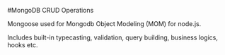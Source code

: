 #MongoDB CRUD Operations

Mongoose used for Mongodb Object Modeling (MOM) for node.js.

Includes built-in typecasting, validation, query building, business logics,
hooks etc.
